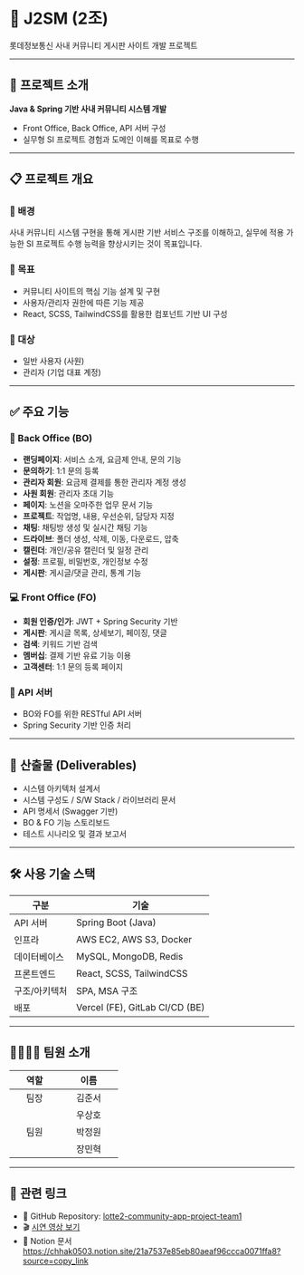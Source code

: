 # 🏢 J2SM (2조)

롯데정보통신 사내 커뮤니티 게시판 사이트 개발 프로젝트

---

## 📌 프로젝트 소개

**Java & Spring 기반 사내 커뮤니티 시스템 개발**  
- Front Office, Back Office, API 서버 구성  
- 실무형 SI 프로젝트 경험과 도메인 이해를 목표로 수행

---

## 📋 프로젝트 개요

### 📎 배경
사내 커뮤니티 시스템 구현을 통해 게시판 기반 서비스 구조를 이해하고, 실무에 적용 가능한 SI 프로젝트 수행 능력을 향상시키는 것이 목표입니다.

### 🎯 목표
- 커뮤니티 사이트의 핵심 기능 설계 및 구현
- 사용자/관리자 권한에 따른 기능 제공
- React, SCSS, TailwindCSS를 활용한 컴포넌트 기반 UI 구성

### 👥 대상
- 일반 사용자 (사원)
- 관리자 (기업 대표 계정)

---

## ✅ 주요 기능

### 🔧 Back Office (BO)

- **랜딩페이지**: 서비스 소개, 요금제 안내, 문의 기능
- **문의하기**: 1:1 문의 등록
- **관리자 회원**: 요금제 결제를 통한 관리자 계정 생성
- **사원 회원**: 관리자 초대 기능
- **페이지**: 노션을 오마주한 업무 문서 기능
- **프로젝트**: 작업명, 내용, 우선순위, 담당자 지정
- **채팅**: 채팅방 생성 및 실시간 채팅 기능
- **드라이브**: 폴더 생성, 삭제, 이동, 다운로드, 압축
- **캘린더**: 개인/공유 캘린더 및 일정 관리
- **설정**: 프로필, 비밀번호, 개인정보 수정
- **게시판**: 게시글/댓글 관리, 통계 기능

### 💻 Front Office (FO)

- **회원 인증/인가**: JWT + Spring Security 기반
- **게시판**: 게시글 목록, 상세보기, 페이징, 댓글
- **검색**: 키워드 기반 검색
- **멤버십**: 결제 기반 유료 기능 이용
- **고객센터**: 1:1 문의 등록 페이지

### 🔗 API 서버

- BO와 FO를 위한 RESTful API 서버
- Spring Security 기반 인증 처리

---

## 🧾 산출물 (Deliverables)

- 시스템 아키텍처 설계서
- 시스템 구성도 / S/W Stack / 라이브러리 문서
- API 명세서 (Swagger 기반)
- BO & FO 기능 스토리보드
- 테스트 시나리오 및 결과 보고서

---

## 🛠 사용 기술 스택

| 구분         | 기술                                                    |
|--------------|---------------------------------------------------------|
| API 서버     | Spring Boot (Java)                                      |
| 인프라       | AWS EC2, AWS S3, Docker                                 |
| 데이터베이스 | MySQL, MongoDB, Redis                                   |
| 프론트엔드   | React, SCSS, TailwindCSS                                |
| 구조/아키텍처| SPA, MSA 구조                                           |
| 배포         | Vercel (FE), GitLab CI/CD (BE)

---

## 👨‍👩‍👧‍👦 팀원 소개  
<table style="width: 500px;">
  <thead>
    <tr>
      <th>&nbsp;&nbsp;&nbsp;&nbsp;&nbsp;역할&nbsp;&nbsp;&nbsp;&nbsp;&nbsp;</th>
      <th>&nbsp;&nbsp;&nbsp;&nbsp;&nbsp;이름&nbsp;&nbsp;&nbsp;&nbsp;&nbsp;</th>
    </tr>
  </thead>
  <tbody>
    <tr>
      <td>&nbsp;&nbsp;&nbsp;&nbsp;&nbsp;팀장&nbsp;&nbsp;&nbsp;&nbsp;&nbsp;</td>
      <td>&nbsp;&nbsp;&nbsp;&nbsp;&nbsp;김준서&nbsp;&nbsp;&nbsp;&nbsp;&nbsp;</td>
    </tr>
    <tr>
      <td rowspan='3'>&nbsp;&nbsp;&nbsp;&nbsp;&nbsp;팀원&nbsp;&nbsp;&nbsp;&nbsp;&nbsp;</td>
      <td>&nbsp;&nbsp;&nbsp;&nbsp;&nbsp;우상호&nbsp;&nbsp;&nbsp;&nbsp;&nbsp;</td>
    </tr>
    <tr>
      <td>&nbsp;&nbsp;&nbsp;&nbsp;&nbsp;박정원&nbsp;&nbsp;&nbsp;&nbsp;&nbsp;</td>
    </tr>
    <tr>
      <td>&nbsp;&nbsp;&nbsp;&nbsp;&nbsp;장민혁&nbsp;&nbsp;&nbsp;&nbsp;&nbsp;</td>
    </tr>
  </tbody>
</table>


---

## 🔗 관련 링크

- 🔗 GitHub Repository: [lotte2-community-app-project-team1](https://github.com/greenlotte6/lotte2-community-app-project-team1)
- 🎬 [시연 영상 보기]([https://www.youtube.com/watch?v=jYgzeDvy4DM](https://www.youtube.com/watch?v=WkWGYTKDvhs]))
- 📘 Notion 문서 https://chhak0503.notion.site/21a7537e85eb80aeaf96ccca0071ffa8?source=copy_link
